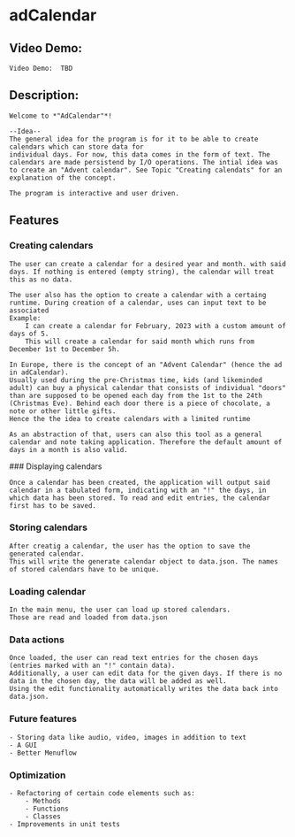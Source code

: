 # adCalendar

## Video Demo:  
    Video Demo:  TBD

## Description:
    Welcome to *"AdCalendar"*!

    --Idea--
    The general idea for the program is for it to be able to create calendars which can store data for
    individual days. For now, this data comes in the form of text. The calendars are made persistend by I/O operations. The intial idea was to create an "Advent calendar". See Topic "Creating calendats" for an explanation of the concept.

    The program is interactive and user driven.

## Features

### Creating calendars

    The user can create a calendar for a desired year and month. with said days. If nothing is entered (empty string), the calendar will treat this as no data.

    The user also has the option to create a calendar with a certaing runtime. During creation of a calendar, uses can input text to be associated 
    Example:
        I can create a calendar for February, 2023 with a custom amount of days of 5.
        This will create a calendar for said month which runs from December 1st to December 5h.

    In Europe, there is the concept of an "Advent Calendar" (hence the ad in adCalendar).
    Usually used during the pre-Christmas time, kids (and likeminded adult) can buy a physical calendar that consists of individual "doors" than are supposed to be opened each day from the 1st to the 24th (Christmas Eve). Behind each door there is a piece of chocolate, a note or other little gifts.
    Hence the the idea to create calendars with a limited runtime

    As an abstraction of that, users can also this tool as a general calendar and note taking application. Therefore the default amount of days in a month is also valid.

### Displaying calendars

    Once a calendar has been created, the application will output said calendar in a tabulated form, indicating with an "!" the days, in which data has been stored. To read and edit entries, the calendar first has to be saved.

### Storing calendars

    After creatig a calendar, the user has the option to save the generated calendar. 
    This will write the generate calendar object to data.json. The names of stored calendars have to be unique.

### Loading calendar

    In the main menu, the user can load up stored calendars.
    Those are read and loaded from data.json

### Data actions

    Once loaded, the user can read text entries for the chosen days (entries marked with an "!" contain data).
    Additionally, a user can edit data for the given days. If there is no data in the chosen day, the data will be added as well.
    Using the edit functionality automatically writes the data back into data.json.


### Future features 

    - Storing data like audio, video, images in addition to text
    - A GUI
    - Better Menuflow

### Optimization

    - Refactoring of certain code elements such as:
        - Methods
        - Functions
        - Classes
    - Improvements in unit tests
    


